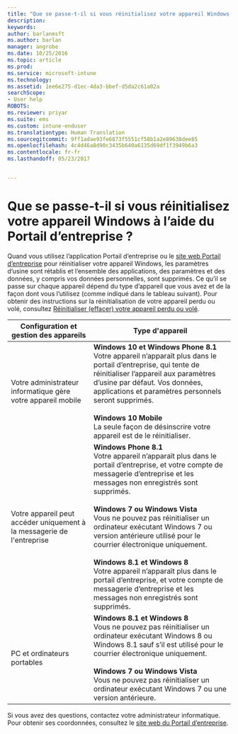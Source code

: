 ```yaml
---
title: "Que se passe-t-il si vous réinitialisez votre appareil Windows ? | Microsoft Docs"
description: 
keywords: 
author: barlanmsft
ms.author: barlan
manager: angrobe
ms.date: 10/25/2016
ms.topic: article
ms.prod: 
ms.service: microsoft-intune
ms.technology: 
ms.assetid: 1ee6e275-d1ec-4da3-bbef-d5da2c61a02a
searchScope:
- User help
ROBOTS: 
ms.reviewer: priyar
ms.suite: ems
ms.custom: intune-enduser
ms.translationtype: Human Translation
ms.sourcegitcommit: 9ff1adae93fe6873f5551cf58b1a2e89638dee85
ms.openlocfilehash: 4c4d46a8d90c3435b640a6135d69df1f3949b6a3
ms.contentlocale: fr-fr
ms.lasthandoff: 05/23/2017


---
```



# <a name="what-happens-if-you-reset-your-windows-device-using-the-company-portal"></a>Que se passe-t-il si vous réinitialisez votre appareil Windows à l’aide du Portail d’entreprise ?

Quand vous utilisez l’application Portail d’entreprise ou le [site web Portail d’entreprise](reset-erase-your-device-cpwebsite.md) pour réinitialiser votre appareil Windows, les paramètres d’usine sont rétablis et l’ensemble des applications, des paramètres et des données, y compris vos données personnelles, sont supprimés. Ce qu’il se passe sur chaque appareil dépend du type d’appareil que vous avez et de la façon dont vous l’utilisez (comme indiqué dans le tableau suivant). Pour obtenir des instructions sur la réinitialisation de votre appareil perdu ou volé, consultez [Réinitialiser (effacer) votre appareil perdu ou volé](reset-erase-your-device-cpwebsite.md).

|Configuration et gestion des appareils|Type d'appareil|
|---------------------------------------|---------------|
|Votre administrateur informatique gère votre appareil mobile|**Windows 10 et Windows Phone 8.1**</br>Votre appareil n’apparaît plus dans le portail d’entreprise, qui tente de réinitialiser l’appareil aux paramètres d’usine par défaut. Vos données, applications et paramètres personnels seront supprimés. <br /><br />**Windows 10 Mobile**</br>La seule façon de désinscrire votre appareil est de le réinitialiser.|
|Votre appareil peut accéder uniquement à la messagerie de l'entreprise|**Windows Phone 8.1**<br />Votre appareil n’apparaît plus dans le portail d’entreprise, et votre compte de messagerie d’entreprise et les messages non enregistrés sont supprimés.<br /><br />**Windows 7 ou Windows Vista**<br />Vous ne pouvez pas réinitialiser un ordinateur exécutant Windows 7 ou version antérieure utilisé pour le courrier électronique uniquement.<br /><br />**Windows 8.1 et Windows 8**<br />Votre appareil n’apparaît plus dans le portail d’entreprise, et votre compte de messagerie d’entreprise et les messages non enregistrés sont supprimés.|
|PC et ordinateurs portables|**Windows 8.1 et Windows 8**<br />Vous ne pouvez pas réinitialiser un ordinateur exécutant Windows 8 ou Windows 8.1 sauf s’il est utilisé pour le courrier électronique uniquement.<br /><br />**Windows 7 ou Windows Vista**<br />Vous ne pouvez pas réinitialiser un ordinateur exécutant Windows 7 ou une version antérieure.|

Si vous avez des questions, contactez votre administrateur informatique. Pour obtenir ses coordonnées, consultez le [site web du Portail d’entreprise](http://portal.manage.microsoft.com).


